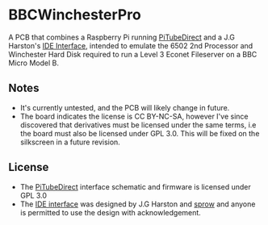 # BBCWinchesterPro

A PCB that combines a Raspberry Pi running [PiTubeDirect](https://github.com/hoglet67/PiTubeDirect) and a J.G Harston's [IDE Interface](https://mdfs.net/Info/Comp/BBC/IDE/), intended to emulate the 6502 2nd Processor and Winchester Hard Disk required to run a Level 3 Econet Fileserver on a BBC Micro Model B.

## Notes 

- It's currently untested, and the PCB will likely change in future.
- The board indicates the license is CC BY-NC-SA, however I've since discovered that derivatives must be licensed under the same terms, i.e the board must also be licensed under GPL 3.0. This will be fixed on the silkscreen in a future revision.

## License

- The [PiTubeDirect](https://github.com/hoglet67/PiTubeDirect) interface schematic and firmware is licensed under GPL 3.0
- The [IDE interface](https://mdfs.net/Info/Comp/BBC/IDE/) was designed by J.G Harston and [sprow](http://www.sprow.co.uk/) and anyone is permitted to use the design with acknowledgement.


